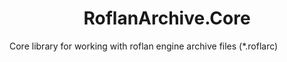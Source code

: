 # <div align="center">**RoflanArchive.Core**</div>

Core library for working with roflan engine archive files (\*.roflarc)
